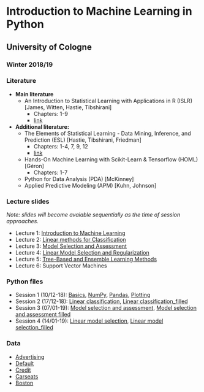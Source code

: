 # Introduction to Machine Learning in Python 
## University of Cologne
### Winter 2018/19


### Literature
- **Main literature**
  - An Introduction to Statistical Learning with Applications in R (ISLR) [James, Witten, Hastie, Tibshirani]
    - Chapters: 1-9
    - [link](https://www-bcf.usc.edu/~gareth/ISL/)
- **Additional literature:**
  - The Elements of Statistical Learning - Data Mining, Inference, and Prediction (ESL) [Hastie, Tibshirani, Friedman]
    - Chapters: 1-4, 7, 9, 12
    - [link](https://web.stanford.edu/~hastie/ElemStatLearn/)
  - Hands-On Machine Learning with Scikit-Learn & Tensorflow (HOML) [Géron]
    - Chapters: 1-7
  - Python for Data Analysis (PDA) [McKinney]
  - Applied Predictive Modeling (APM) [Kuhn, Johnson]
  
### Lecture slides
_Note: slides will become avaiable sequentially as the time of session approaches._
- Lecture 1: [Introduction to Machine Learning](https://raw.githubusercontent.com/jeshan49/eemp2/master/L1.pdf)
- Lecture 2: [Linear methods for Classification](https://raw.githubusercontent.com/jeshan49/eemp2/master/L2.pdf)
- Lecture 3: [Model Selection and Assessment](https://raw.githubusercontent.com/jeshan49/eemp2/master/L3.pdf)
- Lecture 4: [Linear Model Selection and Regularization](https://raw.githubusercontent.com/jeshan49/eemp2/master/L4.pdf)
- Lecture 5: [Tree-Based and Ensemble Learning Methods](https://raw.githubusercontent.com/jeshan49/eemp2/master/L5.pdf)
- Lecture 6: Support Vector Machines

### Python files
- Session 1 (10/12-18): [Basics](https://raw.githubusercontent.com/jeshan49/eemp2/master/py_basics.py), [NumPy](https://raw.githubusercontent.com/jeshan49/eemp2/master/py_numpy.py), [Pandas](https://raw.githubusercontent.com/jeshan49/eemp2/master/py_pandas.py), [Plotting](https://raw.githubusercontent.com/jeshan49/eemp2/master/py_plot.py)
- Session 2 (17/12-18): [Linear classification](https://raw.githubusercontent.com/jeshan49/eemp2/master/py_lab2.py), [Linear classification_filled](https://raw.githubusercontent.com/jeshan49/eemp2/master/py_default.py)
- Session 3 (07/01-19): [Model selection and assessment](https://raw.githubusercontent.com/jeshan49/eemp2/master/model_sel_ass_upload.py), [Model selection and assessment filled](https://raw.githubusercontent.com/jeshan49/eemp2/master/model_sel_ass.py)
- Session 4 (14/01-19): [Linear model selection](https://raw.githubusercontent.com/jeshan49/eemp2/master/lin_mod_sel.py), [Linear model selection_filled](https://raw.githubusercontent.com/jeshan49/eemp2/master/lin_mod_sel_filled.py)


### Data
- [Advertising](https://raw.githubusercontent.com/jeshan49/eemp2/master/Advertising2.csv)
- [Default](https://raw.githubusercontent.com/jeshan49/eemp2/master/Default.csv)
- [Credit](https://raw.githubusercontent.com/jeshan49/eemp2/master/Credit.csv)
- [Carseats](https://raw.githubusercontent.com/jeshan49/eemp2/master/Carseats.csv)
- [Boston](https://raw.githubusercontent.com/jeshan49/eemp2/master/Boston.csv)


